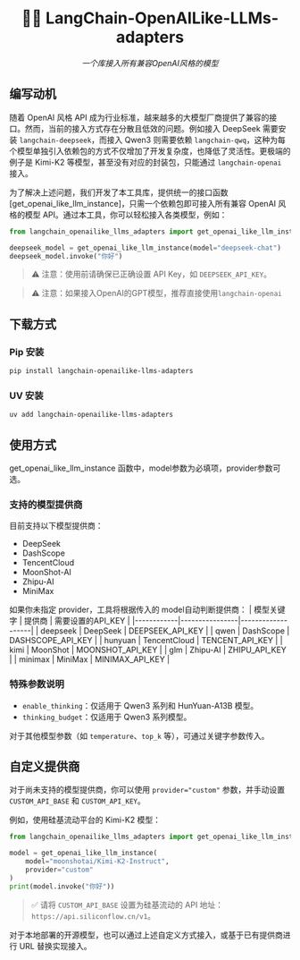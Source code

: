 <h1 align="center"> 🦜️🔗 LangChain-OpenAILike-LLMs-adapters </h1>
<p align="center">
    <em>一个库接入所有兼容OpenAI风格的模型</em>
</p>


## 编写动机
随着 OpenAI 风格 API 成为行业标准，越来越多的大模型厂商提供了兼容的接口。然而，当前的接入方式存在分散且低效的问题。例如接入 DeepSeek 需要安装 `langchain-deepseek`，而接入 Qwen3 则需要依赖 `langchain-qwq`，这种为每个模型单独引入依赖包的方式不仅增加了开发复杂度，也降低了灵活性。更极端的例子是 Kimi-K2 等模型，甚至没有对应的封装包，只能通过 `langchain-openai` 接入。


为了解决上述问题，我们开发了本工具库，提供统一的接口函数 [get_openai_like_llm_instance]，只需一个依赖包即可接入所有兼容 OpenAI 风格的模型 API。通过本工具，你可以轻松接入各类模型，例如：

```python
from langchain_openailike_llms_adapters import get_openai_like_llm_instance

deepseek_model = get_openai_like_llm_instance(model="deepseek-chat")
deepseek_model.invoke("你好")
```

> ⚠️ 注意：使用前请确保已正确设置 API Key，如 `DEEPSEEK_API_KEY`。

> ⚠️ 注意：如果接入OpenAI的GPT模型，推荐直接使用`langchain-openai`


## 下载方式

### Pip 安装
```bash
pip install langchain-openailike-llms-adapters
```

### UV 安装
```bash
uv add langchain-openailike-llms-adapters
```

## 使用方式

get_openai_like_llm_instance 函数中，model参数为必填项，provider参数可选。

### 支持的模型提供商

目前支持以下模型提供商：
- DeepSeek
- DashScope
- TencentCloud
- MoonShot-AI
- Zhipu-AI
- MiniMax

如果你未指定 provider，工具将根据传入的 model自动判断提供商：
| 模型关键字 | 提供商         | 需要设置的API_KEY |
|------------|----------------|-------------------|
| deepseek   | DeepSeek       | DEEPSEEK_API_KEY  |
| qwen       | DashScope      | DASHSCOPE_API_KEY |
| hunyuan    | TencentCloud   | TENCENT_API_KEY   |
| kimi       | MoonShot       | MOONSHOT_API_KEY  |
| glm        | Zhipu-AI       | ZHIPU_API_KEY     |
| minimax    | MiniMax        | MINIMAX_API_KEY   |


### 特殊参数说明

- `enable_thinking`：仅适用于 Qwen3 系列和 HunYuan-A13B 模型。
- `thinking_budget`：仅适用于 Qwen3 系列模型。

对于其他模型参数（如 `temperature`、`top_k` 等），可通过关键字参数传入。

## 自定义提供商

对于尚未支持的模型提供商，你可以使用 `provider="custom"` 参数，并手动设置 `CUSTOM_API_BASE` 和 `CUSTOM_API_KEY`。

例如，使用硅基流动平台的 Kimi-K2 模型：

```python
from langchain_openailike_llms_adapters import get_openai_like_llm_instance

model = get_openai_like_llm_instance(
    model="moonshotai/Kimi-K2-Instruct",
    provider="custom"
)
print(model.invoke("你好"))
```

> ✅ 请将 `CUSTOM_API_BASE` 设置为硅基流动的 API 地址：`https://api.siliconflow.cn/v1`。

对于本地部署的开源模型，也可以通过上述自定义方式接入，或基于已有提供商进行 URL 替换实现接入。
